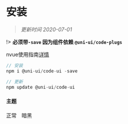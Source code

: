 # 安装

> *更新时间 2020-07-01*

!> **必须带`-save` 因为组件依赖 `@uni-ui/code-plugs`**

nvue使用指南[详情](/)
```js
// 安装
npm i @uni-ui/code-ui -save

// 更新
npm update @uni-ui/code-ui
```

#### 主题

<div class="demo-theme-preview">
  <a data-theme="vue">正常</a>
  <a data-theme="dark">暗黑</a>
</div>

<style>
  .demo-theme-preview a {
    padding-right: 10px;
  }

  .demo-theme-preview a:hover {
    cursor: pointer;
    text-decoration: underline;
  }
</style>

<script>
  var preview = Docsify.dom.find('.demo-theme-preview');
  var themes = Docsify.dom.findAll('[rel="stylesheet"]');

  preview.onclick = function (e) {
    var title = e.target.getAttribute('data-theme');
    themes.forEach(function (theme) {
      theme.disabled = theme.title !== title;
    });
  };
</script>